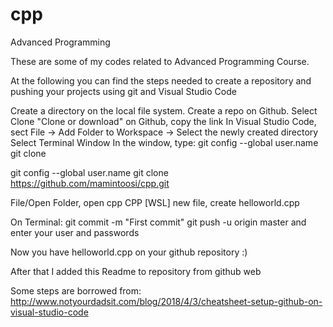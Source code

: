 # cpp
Advanced Programming

These are some of my codes related to Advanced Programming Course.

At the following you can find the steps needed to create a repository and pushing your projects using git and Visual Studio Code

Create a directory on the local file system.
Create a repo on Github.
Select Clone "Clone or download" on Github, copy the link
In Visual Studio Code, sect File -> Add Folder to Workspace -> Select the newly created directory
Select Terminal Window
In the window, type:
git config --global user.name <github userID>
git clone <URL from github link copied earlier>

git config --global user.name
git clone https://github.com/mamintoosi/cpp.git

File/Open Folder, open cpp
CPP [WSL] new file, create helloworld.cpp

On Terminal:
git commit -m "First commit"
git push -u origin master
and enter your user and passwords

Now you have helloworld.cpp on your github repository :)

After that I added this Readme to repository from github web

Some steps are borrowed from:
http://www.notyourdadsit.com/blog/2018/4/3/cheatsheet-setup-github-on-visual-studio-code

